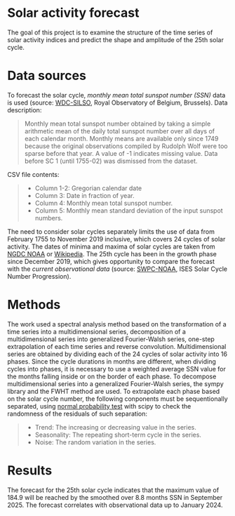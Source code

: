 # Solar activity forecast
The goal of this project is to examine the structure of the time series of solar activity indices and predict the shape and amplitude of the 25th solar cycle. 

# Data sources
To forecast the solar cycle, *monthly mean total sunspot number (SSN)* data is used (source: [WDC-SILSO](https://www.sidc.be/SILSO/datafiles), Royal Observatory of Belgium, Brussels). Data description:
> Monthly mean total sunspot number obtained by taking a simple arithmetic mean of the daily total sunspot number over all days of each calendar month. Monthly means are available only since 1749 because the original observations compiled by Rudolph Wolf were too sparse before that year. A value of -1 indicates missing value. Data before SC 1 (until 1755-02) was dismissed from the dataset.

CSV file contents:
> * Column 1-2: Gregorian calendar date
> * Column 3: Date in fraction of year.
> * Column 4: Monthly mean total sunspot number.
> * Column 5: Monthly mean standard deviation of the input sunspot numbers.

The need to consider solar cycles separately limits the use of data from February 1755 to November 2019 inclusive, which covers 24 cycles of solar activity. The dates of minima and maxima of solar cycles are taken from [NGDC NOAA](https://www.ngdc.noaa.gov/stp/space-weather/solar-data/solar-indices/sunspot-numbers/cycle-data/table_cycle-dates_maximum-minimum.txt) or [Wikipedia](https://en.wikipedia.org/wiki/List_of_solar_cycles).
The 25th cycle has been in the growth phase since December 2019, which gives opportunity to compare the forecast with the *current observational data* (source: [SWPC-NOAA](https://www.swpc.noaa.gov/products/solar-cycle-progression), ISES Solar Cycle Number Progression).

# Methods
The work used a spectral analysis method based on the transformation of a time series into a multidimensional series, decomposition of a multidimensional series into generalized Fourier-Walsh series, one-step extrapolation of each time series and reverse convolution. 
Multidimensional series are obtained by dividing each of the 24 cycles of solar activity into 16 phases. Since the cycle durations in months are different, when dividing cycles into phases, it is necessary to use a weighted average SSN value for the months falling inside or on the border of each phase.
To decompose multidimensional series into a generalized Fourier-Walsh series, the sympy library and the FWHT method are used. To extrapolate each phase based on the solar cycle number, the following conponents must be sequentionally separated, using [normal probability test](https://en.wikipedia.org/wiki/Normal_probability_plot ) with scipy to check the randomness of the residuals of such separation:
> *   Trend: The increasing or decreasing value in the series.
> *   Seasonality: The repeating short-term cycle in the series.
> *   Noise: The random variation in the series.

# Results
The forecast for the 25th solar cycle indicates that the maximum value of 184.9 will be reached by the smoothed over 8.8 months SSN in September 2025. The forecast correlates with observational data up to January 2024.
